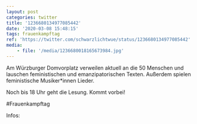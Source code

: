 ```yaml
---
layout: post
categories: twitter
title: '1236680134977085442'
date: '2020-03-08 15:48:15'
tags: frauenkampftag
ref: 'https://twitter.com/schwarzlichtwue/status/1236680134977085442'
media:
    - file: '/media/1236680018165673984.jpg'
---
```

Am Würzburger Domvorplatz verweilen aktuell an die 50 Menschen und lauschen feministischen und emanzipatorischen Texten. Außerdem spielen feministische Musiker\*innen Lieder. 



Noch bis 18 Uhr geht die Lesung. Kommt vorbei!



#Frauenkampftag



Infos:   